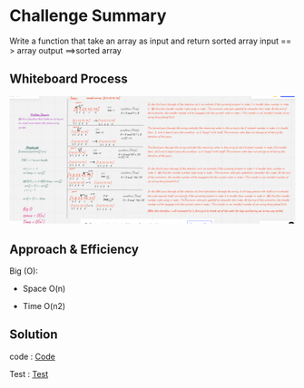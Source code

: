  # Challenge Summary
 Write a function that take an array as input and  return sorted array 
input == > array
output ==>sorted array 

## Whiteboard Process
![](./selectionSort.png)


## Approach & Efficiency

Big (O):

- Space O(n)

- Time O(n2)

## Solution
<!-- Show how to run your code, and examples of it in action -->

code : [Code](./insertion_sort/sort.py)

Test : [Test](./tests/test_insertion_sort.py)

